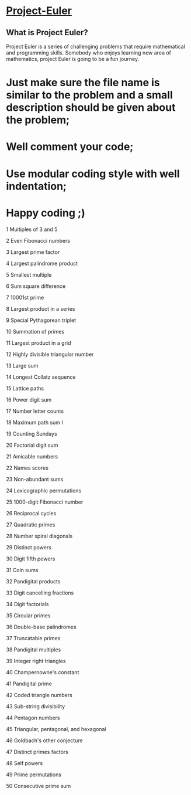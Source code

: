 # [Project-Euler](https://projecteuler.net/archives)

## What is Project Euler?

Project Euler is a series of challenging problems that require mathematical and programming skills. Somebody who enjoys learning new area of mathematics, project Euler is going to be a fun journey.

# Just make sure the file name is similar to the problem and a small description should be given about the problem;
# Well comment your code;
# Use modular coding style with well indentation;
# Happy coding ;)

1	Multiples of 3 and 5

2	Even Fibonacci numbers

3	Largest prime factor

4	Largest palindrome product

5	Smallest multiple

6	Sum square difference

7	10001st prime

8	Largest product in a series

9	Special Pythagorean triplet

10	Summation of primes

11	Largest product in a grid

12	Highly divisible triangular number

13	Large sum

14	Longest Collatz sequence

15	Lattice paths

16	Power digit sum

17	Number letter counts

18	Maximum path sum I

19	Counting Sundays

20	Factorial digit sum

21	Amicable numbers

22	Names scores

23	Non-abundant sums

24	Lexicographic permutations

25	1000-digit Fibonacci number

26	Reciprocal cycles

27	Quadratic primes

28	Number spiral diagonals

29	Distinct powers

30	Digit fifth powers

31	Coin sums

32	Pandigital products

33	Digit cancelling fractions

34	Digit factorials

35	Circular primes

36	Double-base palindromes

37	Truncatable primes

38	Pandigital multiples

39	Integer right triangles

40	Champernowne's constant

41	Pandigital prime

42	Coded triangle numbers

43	Sub-string divisibility

44	Pentagon numbers

45	Triangular, pentagonal, and hexagonal

46	Goldbach's other conjecture

47	Distinct primes factors

48	Self powers

49	Prime permutations

50	Consecutive prime sum
